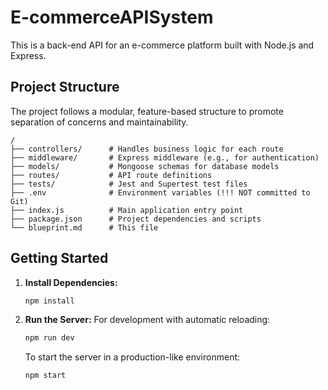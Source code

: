 # E-commerceAPISystem

This is a back-end API for an e-commerce platform built with Node.js and Express.

## Project Structure

The project follows a modular, feature-based structure to promote separation of concerns and maintainability.

```
/
├── controllers/      # Handles business logic for each route
├── middleware/       # Express middleware (e.g., for authentication)
├── models/           # Mongoose schemas for database models
├── routes/           # API route definitions
├── tests/            # Jest and Supertest test files
├── .env              # Environment variables (!!! NOT committed to Git)
├── index.js          # Main application entry point
├── package.json      # Project dependencies and scripts
└── blueprint.md      # This file
```

## Getting Started

1.  **Install Dependencies:**
    ```bash
    npm install
    ```

2.  **Run the Server:**
    For development with automatic reloading:
    ```bash
    npm run dev
    ```
    To start the server in a production-like environment:
    ```bash
    npm start
    ```
